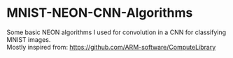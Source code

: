 # MNIST-NEON-CNN-Algorithms
Some basic NEON algorithms I used for convolution in a CNN for classifying MNIST images. <br/>
Mostly inspired from: https://github.com/ARM-software/ComputeLibrary
